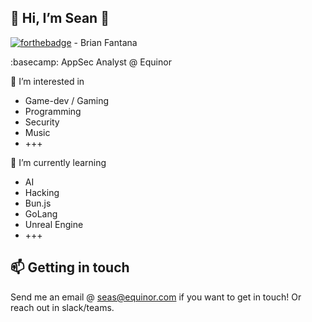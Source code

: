 👋 Hi, I’m Sean 👋
-------
[![forthebadge](https://forthebadge.com/images/badges/60-percent-of-the-time-works-every-time.svg)](https://forthebadge.com) - Brian Fantana

:basecamp: AppSec Analyst @ Equinor

👀 I’m interested in
  - Game-dev / Gaming
  - Programming
  - Security
  - Music
  - +++

🌱 I’m currently learning
  - AI
  - Hacking
  - Bun.js
  - GoLang
  - Unreal Engine
  - +++

📫 Getting in touch
------
Send me an email @ seas@equinor.com if you want to get in touch!
Or reach out in slack/teams. 
